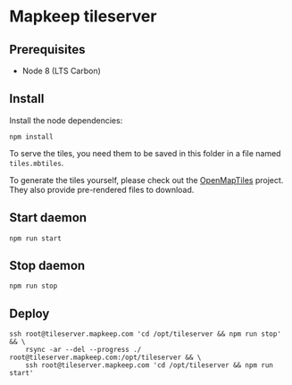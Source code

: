 # Mapkeep tileserver

## Prerequisites

* Node 8 (LTS Carbon)

## Install

Install the node dependencies:

```
npm install
```

To serve the tiles, you need them to be saved in this folder in a file named `tiles.mbtiles`.

To generate the tiles yourself, please check out the [OpenMapTiles](https://openmaptiles.org/) project. They also provide pre-rendered files to download.

## Start daemon

```
npm run start
```

## Stop daemon

```
npm run stop
```

## Deploy

```
ssh root@tileserver.mapkeep.com 'cd /opt/tileserver && npm run stop' && \
    rsync -ar --del --progress ./ root@tileserver.mapkeep.com:/opt/tileserver && \
    ssh root@tileserver.mapkeep.com 'cd /opt/tileserver && npm run start'
```
